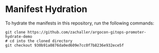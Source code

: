 # Manifest Hydration

To hydrate the manifests in this repository, run the following commands:

```shell
git clone https://github.com/zachaller/argocon-gitops-promoter-hydrate-demo
# cd into the cloned directory
git checkout 930b91a0876da0ed609e7cc0f7b8236e932ece5f
```
